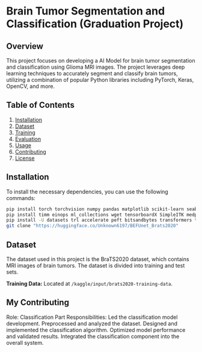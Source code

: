 # Brain Tumor Segmentation and Classification (Graduation Project)

## Overview

This project focuses on developing a AI Model for brain tumor segmentation and classification using Glioma MRI images. The project leverages deep learning techniques to accurately segment and classify brain tumors, utilizing a combination of popular Python libraries including PyTorch, Keras, OpenCV, and more.

## Table of Contents

1. [Installation](#installation)
2. [Dataset](#dataset)
3. [Training](#training)
4. [Evaluation](#evaluation)
5. [Usage](#usage)
6. [Contributing](#contributing)
7. [License](#license)

## Installation

To install the necessary dependencies, you can use the following commands:

```bash
pip install torch torchvision numpy pandas matplotlib scikit-learn seaborn tqdm h5py nibabel opencv-python scipy keras
pip install timm einops ml_collections wget tensorboardX SimpleITK medpy
pip install -U datasets trl accelerate peft bitsandbytes transformers trl huggingface_hub
git clone "https://huggingface.co/Unknown6197/BEFUnet_Brats2020"
```

## Dataset

The dataset used in this project is the BraTS2020 dataset, which contains MRI images of brain tumors. The dataset is divided into training and test sets.

**Training Data:** Located at `/kaggle/input/brats2020-training-data`.

## My Contributing

Role: Classification Part
Responsibilities:
Led the classification model development.
Preprocessed and analyzed the dataset.
Designed and implemented the classification algorithm.
Optimized model performance and validated results.
Integrated the classification component into the overall system.
